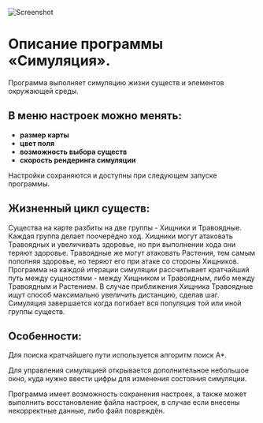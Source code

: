 
![Screenshot](https://github.com/user-attachments/assets/324e8c59-1330-4c7b-be8a-a3f86ed180c5)

# Описание программы «Симуляция».
Программа выполняет симуляцию жизни существ и элементов окружающей среды.

## В меню настроек можно менять:
- **размер карты**
- **цвет поля**
- **возможность выбора существ**
- **скорость рендеринга симуляции**

Настройки сохраняются и доступны при следующем запуске программы.

## Жизненный цикл существ:
Существа на карте разбиты на две группы - Хищники и Травоядные. Каждая группа
делает поочерёдно ход. Хищники могут атаковать Травоядных и увеличивать здоровье, но при выполнении хода
они теряют здоровье. Травоядные же могут атаковать Растения, тем самым пополняя здоровье, но теряют его
при атаке со стороны Хищников. Программа на каждой итерации симуляции рассчитывает кратчайший путь между
сущностями - между Хищником и Травоядным, либо между Травоядным и Растением. В случае приближения Хищника
Травоядные ищут способ максимально увеличить дистанцию, сделав шаг.
Симуляция завершается когда погибает вся популяция той или иной группы существ.

## Особенности:
Для поиска кратчайшего пути используется алгоритм поиск A*.

Для управления симуляцией открывается дополнительное небольшое окно, куда нужно ввести цифры для изменения
состояния симуляции.

Программа имеет возможность сохранения настроек, а также может выполнить восстановление файла настроек,
в случае если внесены некорректные данные, либо файл повреждён.
